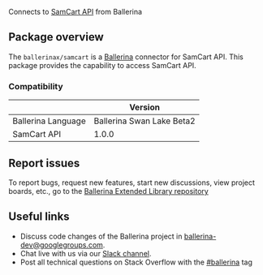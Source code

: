 Connects to [SamCart API](https://developer.samcart.com/) from Ballerina

## Package overview
The `ballerinax/samcart` is a [Ballerina](https://ballerina.io/) connector for SamCart API.
This package provides the capability to access SamCart API.

### Compatibility
|                                     | Version                         |
|-------------------------------------|---------------------------------|
| Ballerina Language                  | Ballerina Swan Lake Beta2       | 
| SamCart API                         | 1.0.0                           |

## Report issues
To report bugs, request new features, start new discussions, view project boards, etc., go to the [Ballerina Extended Library repository](https://github.com/ballerina-platform/ballerina-extended-library)

## Useful links
- Discuss code changes of the Ballerina project in [ballerina-dev@googlegroups.com](mailto:ballerina-dev@googlegroups.com).
- Chat live with us via our [Slack channel](https://ballerina.io/community/slack/).
- Post all technical questions on Stack Overflow with the [#ballerina](https://stackoverflow.com/questions/tagged/ballerina) tag
